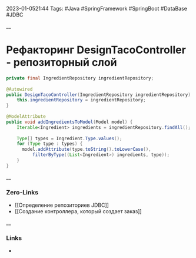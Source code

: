 2023-01-0521:44
Tags: #Java #SpringFramework #SpringBoot #DataBase #JDBC 

__
# Рефакторинг DesignTacoController - репозиторный слой

```java
private final IngredientRepository ingredientRepository;  
  
@Autowired  
public DesignTacoController(IngredientRepository ingredientRepository) {  
    this.ingredientRepository = ingredientRepository;  
}  
  
@ModelAttribute  
public void addIngredientsToModel(Model model) {  
	Iterable<Ingredient> ingredients = ingredientRepository.findAll();  
	  
	Type[] types = Ingredient.Type.values();  
	for (Type type : types) {  
	  model.addAttribute(type.toString().toLowerCase(),  
	      filterByType((List<Ingredient>) ingredients, type));  
	}  
}
```
__
### Zero-Links
- [[Определение репозиториев JDBC]]
- [[Создание контроллера, который создает заказ]]

__
### Links
- 

